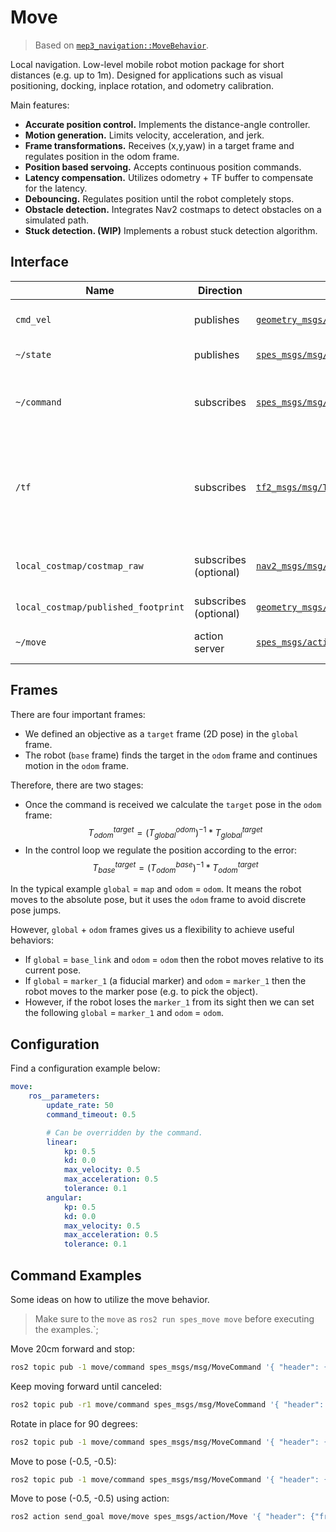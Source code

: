 # Move

> Based on [`mep3_navigation::MoveBehavior`](https://github.com/memristor/mep3/edit/main/mep3_navigation/src/move_behavior/README.md).

Local navigation. Low-level mobile robot motion package for short distances (e.g. up to 1m). Designed for applications such as visual positioning, docking, inplace rotation, and odometry calibration.

Main features:
- **Accurate position control.** Implements the distance-angle controller.
- **Motion generation.** Limits velocity, acceleration, and jerk.
- **Frame transformations.** Receives (x,y,yaw) in a target frame and regulates position in the odom frame.
- **Position based servoing.** Accepts continuous position commands.
- **Latency compensation.** Utilizes odometry + TF buffer to compensate for the latency. 
- **Debouncing.** Regulates position until the robot completely stops.
- **Obstacle detection.** Integrates Nav2 costmaps to detect obstacles on a simulated path.
- **Stuck detection. (WIP)** Implements a robust stuck detection algorithm.

## Interface

| Name | Direction | Type | Description |
|---|---|---|---|
| `cmd_vel`   | publishes | [`geometry_msgs/msg/Twist`](http://docs.ros.org/en/melodic/api/geometry_msgs/html/msg/Twist.html) | Robot's velocity command |
| `~/state`   | publishes | [`spes_msgs/msg/MoveState`](../spes_msgs/msg/MoveState.msg) | Move state details |
| `~/command` | subscribes | [`spes_msgs/msg/MoveState`](../spes_msgs/msg/MoveCommand.msg) | Moves a robot to the target pose, can be continuous |
| `/tf`       | subscribes | [`tf2_msgs/msg/TFMessage`](http://docs.ros.org/en/melodic/api/tf2_msgs/html/msg/TFMessage.html) | Uses the TF tree to resolve odom, global, target, and base frames |
| `local_costmap/costmap_raw`  | subscribes (optional) | [`nav2_msgs/msg/Costmap`](https://github.com/ros-planning/navigation2/blob/main/nav2_msgs/msg/Costmap.msg) | Costmap for obstacles avoidance  |
| `local_costmap/published_footprint` | subscribes (optional) | [`geometry_msgs/msg/PolygonStamped`](http://docs.ros.org/en/noetic/api/geometry_msgs/html/msg/PolygonStamped.html) | Robot footprint |
| `~/move`    | action server | [`spes_msgs/action/Move`](../spes_msgs/action/Move.action) | Moves a robot to the target pose |

## Frames

There are four important frames:
- We defined an objective as a `target` frame (2D pose) in the `global` frame.
- The robot (`base` frame) finds the target in the `odom` frame and continues motion in the `odom` frame.

Therefore, there are two stages:
- Once the command is received we calculate the `target` pose in the `odom` frame: $$ T_{odom}^{target} = (T_{global}^{odom})^{-1} * T_{global}^{target} $$
- In the control loop we regulate the position according to the error: $$ T_{base}^{target} = (T_{odom}^{base})^{-1} * T_{odom}^{target} $$

In the typical example `global` = `map` and `odom` = `odom`.
It means the robot moves to the absolute pose, but it uses the `odom` frame to avoid discrete pose jumps.

However, `global` + `odom` frames gives us a flexibility to achieve useful behaviors:
- If `global` = `base_link` and `odom` = `odom` then the robot moves relative to its current pose.
- If `global` = `marker_1` (a fiducial marker) and `odom` = `marker_1` then the robot moves to the marker pose (e.g. to pick the object). 
- However, if the robot loses the `marker_1` from its sight then we can set the following `global` = `marker_1` and `odom` = `odom`.

## Configuration

Find a configuration example below:
```yaml
move:
    ros__parameters:
        update_rate: 50
        command_timeout: 0.5

        # Can be overridden by the command.
        linear:
            kp: 0.5
            kd: 0.0
            max_velocity: 0.5
            max_acceleration: 0.5
            tolerance: 0.1
        angular:
            kp: 0.5
            kd: 0.0
            max_velocity: 0.5
            max_acceleration: 0.5
            tolerance: 0.1
```

## Command Examples

Some ideas on how to utilize the move behavior.

> Make sure to the `move` as `ros2 run spes_move move` before executing the examples.`;

Move 20cm forward and stop:
```bash
ros2 topic pub -1 move/command spes_msgs/msg/MoveCommand '{ "header": { "frame_id": "base_link" }, "odom_frame": "odom", "target": { "x": 0.2 }, "mode": 2 }'
```

Keep moving forward until canceled:
```bash
ros2 topic pub -r1 move/command spes_msgs/msg/MoveCommand '{ "header": { "frame_id": "base_link" }, "odom_frame": "odom", "target": { "x": 0.5 }, "mode": 2 }'
```

Rotate in place for 90 degrees:
```bash
ros2 topic pub -1 move/command spes_msgs/msg/MoveCommand '{ "header": { "frame_id": "base_link" }, "odom_frame": "odom", "target": { "theta": 1.507 }, "mode": 1 }'
```

Move to pose (-0.5, -0.5):
```bash
ros2 topic pub -1 move/command spes_msgs/msg/MoveCommand '{ "header": {"frame_id": "odom" }, "odom_frame": "odom", "target": { "x": -0.5, "y": -0.5 } }'
```

Move to pose (-0.5, -0.5) using action:
```bash
ros2 action send_goal move/move spes_msgs/action/Move '{ "header": {"frame_id": "odom" }, "odom_frame": "odom", "target": { "x": -0.5, "y": -0.5 } }'
```
